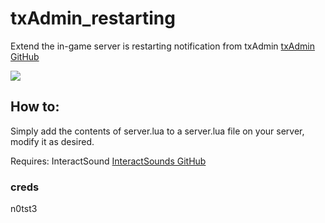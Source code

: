 # txAdmin_restarting
Extend the in-game server is restarting notification from txAdmin [txAdmin GitHub](https://github.com/tabarra/txAdmin "txAdmin Git")

<img src="https://i.imgur.com/B8zAnQR.png">

## How to:

Simply add the contents of server.lua to a server.lua file on your server, modify it as desired.

Requires: InteractSound 
[InteractSounds GitHub](https://github.com/plunkettscott/interact-sound "InteractSound Git") 

### creds 

n0tst3
